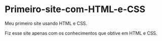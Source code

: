 # Primeiro-site-com-HTML-e-CSS
Meu primeiro site usando HTML e CSS.

Fiz esse site apenas com os conhecimentos que  obtive em HTML e CSS.
